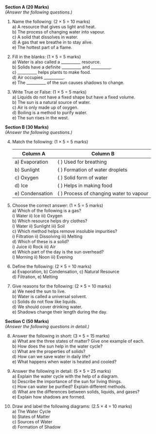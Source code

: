 **Section A (20 Marks)**  
*(Answer the following questions.)*  

1. Name the following: (2 × 5 = 10 marks)  
   a) A resource that gives us light and heat.  
   b) The process of changing water into vapour.  
   c) A solid that dissolves in water.  
   d) A gas that we breathe in to stay alive.  
   e) The hottest part of a flame.  

2. Fill in the blanks: (1 × 5 = 5 marks)  
   a) Water is also called a __________ resource.  
   b) Solids have a definite __________ and __________.  
   c) __________ helps plants to make food.  
   d) Air occupies __________.  
   e) The __________ of the sun causes shadows to change.  

3. Write True or False: (1 × 5 = 5 marks)  
   a) Liquids do not have a fixed shape but have a fixed volume.  
   b) The sun is a natural source of water.  
   c) Air is only made up of oxygen.  
   d) Boiling is a method to purify water.  
   e) The sun rises in the west.  

**Section B (30 Marks)**  
*(Answer the following questions.)*  

4. Match the following: (1 × 5 = 5 marks)  
    
    | **Column A**       | **Column B**                       |
    |--------------------|-----------------------------------|
    | a) Evaporation     | ( ) Used for breathing            |
    | b) Sunlight        | ( ) Formation of water droplets   |
    | c) Oxygen          | ( ) Solid form of water           |
    | d) Ice             | ( ) Helps in making food          |
    | e) Condensation    | ( ) Process of changing water to vapour |

5. Choose the correct answer: (1 × 5 = 5 marks)  
   a) Which of the following is a gas?  
      i) Water  ii) Ice  iii) Oxygen  
   b) Which resource helps dry clothes?  
      i) Water  ii) Sunlight  iii) Soil  
   c) Which method helps remove insoluble impurities?  
      i) Filtration  ii) Dissolving  iii) Melting  
   d) Which of these is a solid?  
      i) Juice  ii) Rock  iii) Air  
   e) Which part of the day is the sun overhead?  
      i) Morning  ii) Noon  iii) Evening  

6. Define the following: (2 × 5 = 10 marks)  
   a) Evaporation,   b) Condensation,   c) Natural Resource  
   d) Filtration,    e) Melting  

7. Give reasons for the following: (2 × 5 = 10 marks)  
   a) We need the sun to live.  
   b) Water is called a universal solvent.  
   c) Solids do not flow like liquids.  
   d) We should cover drinking water.  
   e) Shadows change their length during the day.  

**Section C (50 Marks)**  
*(Answer the following questions in detail.)*  

8. Answer the following in short: (3 × 5 = 15 marks)  
   a) What are the three states of matter? Give one example of each.  
   b) How does the sun help in the water cycle?  
   c) What are the properties of solids?  
   d) How can we save water in daily life?  
   e) What happens when water is heated and cooled?  

9. Answer the following in detail: (5 × 5 = 25 marks)  
   a) Explain the water cycle with the help of a diagram.  
   b) Describe the importance of the sun for living things.  
   c) How can water be purified? Explain different methods.  
   d) What are the differences between solids, liquids, and gases?  
   e) Explain how shadows are formed.  

10. Draw and label the following diagrams: (2.5 × 4 = 10 marks)  
    a) The Water Cycle  
    b) States of Matter  
    c) Sources of Water  
    d) Formation of Shadow  
